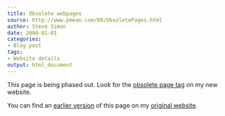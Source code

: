 ```yaml
---
title: Obsolete webpages
source: http://www.pmean.com/00/ObsoletePages.html
author: Steve Simon
date: 2000-01-01
categories:
- Blog post
tags:
- Website details
output: html_document
---
```


This page is being phased out. Look for the [obsolete page tag][sim3] on my new website.

<!---More--->

You can find an [earlier version][sim1] of this page on my [original website][sim2].

[sim1]: http://www.pmean.com/00/ObsoletePages.html
[sim2]: http://www.pmean.com/original_site.html
[sim3]: http://new.pmean.com/tags/obsolete-page/
